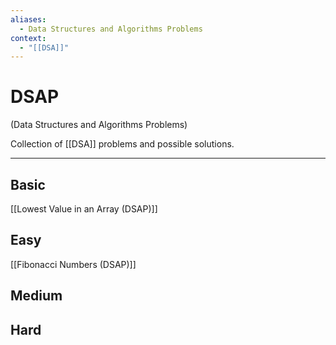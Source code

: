 ```yaml
---
aliases:
  - Data Structures and Algorithms Problems
context:
  - "[[DSA]]"
---
```


# DSAP

(Data Structures and Algorithms Problems)

Collection of [[DSA]] problems and possible solutions.

---

## Basic

[[Lowest Value in an Array (DSAP)]]

## Easy

[[Fibonacci Numbers (DSAP)]]

## Medium

## Hard
